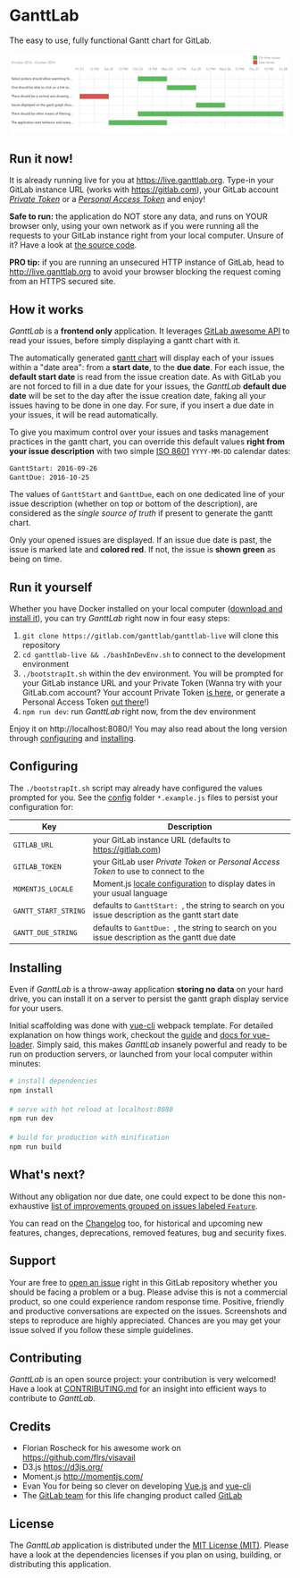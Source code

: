 # GanttLab

The easy to use, fully functional Gantt chart for GitLab.

![GanttLab](preview.png)


## Run it now!

It is already running live for you at https://live.ganttlab.org. Type-in your GitLab instance URL (works with https://gitlab.com), your GitLab account [_Private Token_](https://gitlab.com/profile/account) or a [_Personal Access Token_](https://gitlab.com/profile/personal_access_tokens) and enjoy!

**Safe to run:** the application do NOT store any data, and runs on YOUR browser only, using your own network as if you were running all the requests to your GitLab instance right from your local computer. Unsure of it? Have a look at [the source code](https://gitlab.com/ganttlab/ganttlab-live/tree/master).

**PRO tip:** if you are running an unsecured HTTP instance of GitLab, head to http://live.ganttlab.org to avoid your browser blocking the request coming from an HTTPS secured site.

## How it works

_GanttLab_ is a **frontend only** application. It leverages [GitLab awesome API](https://gitlab.com/help/api/README.md) to read your issues, before simply displaying a gantt chart with it.

The automatically generated [gantt chart](https://en.wikipedia.org/wiki/Gantt_chart) will display each of your issues within a "date area": from a **start date**, to the **due date**. For each issue, the **default start date** is read from the issue creation date. As with GitLab you are not forced to fill in a due date for your issues, the _GanttLab_ **default due date** will be set to the day after the issue creation date, faking all your issues having to be done in one day. For sure, if you insert a due date in your issues, it will be read automatically.

To give you maximum control over your issues and tasks management practices in the gantt chart, you can override this default values **right from your issue description** with two simple [ISO 8601](https://en.wikipedia.org/wiki/ISO_8601#Calendar_dates) `YYYY-MM-DD` calendar dates:

```
GanttStart: 2016-09-26
GanttDue: 2016-10-25
```

The values of `GanttStart` and `GanttDue`, each on one dedicated line of your issue description (whether on top or bottom of the description), are considered as the _single source of truth_ if present to generate the gantt chart.

Only your opened issues are displayed. If an issue due date is past, the issue is marked late and **colored red**. If not, the issue is **shown green** as being on time.

## Run it yourself

Whether you have Docker installed on your local computer ([download and install it](https://www.docker.com/products/docker)), you can try _GanttLab_ right now in four easy steps:

1. `git clone https://gitlab.com/ganttlab/ganttlab-live` will clone this repository
1. `cd ganttlab-live && ./bashInDevEnv.sh` to connect to the development environment
1. `./bootstrapIt.sh` within the dev environment. You will be prompted for your GitLab instance URL and your Private Token (Wanna try with your GitLab.com account? Your account Private Token [is here](https://gitlab.com/profile/account), or generate a Personal Access Token [out there](https://gitlab.com/profile/personal_access_tokens)!)
1. `npm run dev`: run _GanttLab_ right now, from the dev environment

Enjoy it on http://localhost:8080/! You may also read about the long version through [configuring](#configuring) and [installing](#installing).

## Configuring

The `./bootstrapIt.sh` script may already have configured the values prompted for you. See the [config](config) folder `*.example.js` files to persist your configuration for:

| Key                  | Description                                                                                                |
|----------------------|------------------------------------------------------------------------------------------------------------|
| `GITLAB_URL`         | your GitLab instance URL (defaults to https://gitlab.com)                                                  |
| `GITLAB_TOKEN`       | your GitLab user _Private Token_ or _Personal Access Token_ to use to connect to the                       |
| `MOMENTJS_LOCALE`    | Moment.js [locale configuration](http://momentjs.com/docs/#/i18n/) to display dates in your usual language |
| `GANTT_START_STRING` | defaults to `GanttStart: `, the string to search on you issue description as the gantt start date          |
| `GANTT_DUE_STRING`   | defaults to `GanttDue: `, the string to search on you issue description as the gantt due date              |

## Installing

Even if _GanttLab_ is a throw-away application **storing no data** on your hard drive, you can install it on a server to persist the gantt graph display service for your users.

Initial scaffolding was done with [vue-cli](https://github.com/vuejs/vue-cli) webpack template. For detailed explanation on how things work, checkout the [guide](http://vuejs-templates.github.io/webpack/) and [docs for vue-loader](http://vuejs.github.io/vue-loader). Simply said, this makes _GanttLab_ insanely powerful and ready to be run on production servers, or launched from your local computer within minutes:

``` bash
# install dependencies
npm install

# serve with hot reload at localhost:8080
npm run dev

# build for production with minification
npm run build
```

## What's next?

Without any obligation nor due date, one could expect to be done this non-exhaustive [list of improvements grouped on issues labeled `Feature`](https://gitlab.com/ganttlab/ganttlab-live/issues?scope=all&state=opened&utf8=%E2%9C%93&label_name%5B%5D=Feature).

You can read on the [Changelog](CHANGELOG.md) too, for historical and upcoming new features, changes, deprecations, removed features, bug and security fixes.

## Support

Your are free to [open an issue](https://gitlab.com/ganttlab/ganttlab-live/issues/new) right in this GitLab repository whether you should be facing a problem or a bug. Please advise this is not a commercial product, so one could experience random response time. Positive, friendly and productive conversations are expected on the issues. Screenshots and steps to reproduce are highly appreciated. Chances are you may get your issue solved if you follow these simple guidelines.

## Contributing

_GanttLab_ is an open source project: your contribution is very welcomed! Have a look at [CONTRIBUTING.md](/CONTRIBUTING.md) for an insight into efficient ways to contribute to _GanttLab_.

## Credits

- Florian Roscheck for his awesome work on https://github.com/flrs/visavail
- D3.js https://d3js.org/
- Moment.js http://momentjs.com/
- Evan You for being so clever on developing [Vue.js](http://vuejs.org/) and [vue-cli](https://github.com/vuejs/vue-cli)
- The [GitLab team](https://about.gitlab.com/team/) for this life changing product called [GitLab](https://about.gitlab.com/)

## License

The _GanttLab_ application is distributed under the [MIT License (MIT)](LICENSE). Please have a look at the dependencies licenses if you plan on using, building, or distributing this application.